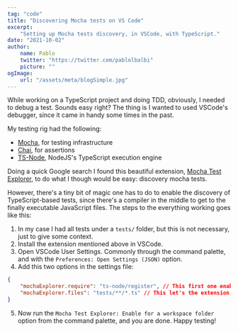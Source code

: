 ```yaml
---
tag: "code"
title: "Discovering Mocha tests on VS Code"
excerpt:
    "Setting up Mocha tests discovery, in VSCode, with TypeScript."
date: "2021-10-02"
author:
    name: Pablo
    twitter: "https://twitter.com/pablolbalbi"
    picture: ""
ogImage:
    url: "/assets/meta/blogSimple.jpg"
---
```


While working on a TypeScript project and doing TDD, obviously, I needed to debug a test. Sounds easy right? The thing is I wanted to used VSCode's debugger, since it came in handy some times in the past. 

My testing rig had the following:
- [Mocha](https://www.npmjs.com/package/mocha), for testing infrastructure
- [Chai](https://www.npmjs.com/package/chai), for assertions
- [TS-Node](https://www.npmjs.com/package/ts-node), NodeJS's TypeScript execution engine

Doing a quick Google search I found this beautiful extension, [Mocha Test Explorer](https://marketplace.visualstudio.com/items?itemName=hbenl.vscode-mocha-test-adapter), to do what I though would be easy: discovery mocha tests.

However, there's a tiny bit of magic one has to do to enable the discovery of TypeScript-based tests, since there's a compiler in the middle to get to the finally executable JavaScript files. The steps to the everything working goes like this:

1. In my case I had all tests under a `tests/` folder, but this is not necessary, just to give some context.
2. Install the extension mentioned above in VSCode.
3. Open VSCode User Settings. Commonly through the command palette, and with the `Preferences: Open Settings (JSON)` option.
4. Add this two options in the settings file:

```json
{
    "mochaExplorer.require": "ts-node/register", // This first one enables the TS compiler in the middle
    "mochaExplorer.files": "tests/**/*.ts" // This let's the extension know which are your test files
}
```

5. Now run the `Mocha Test Explorer: Enable for a workspace folder` option from the command palette, and you are done. Happy testing!